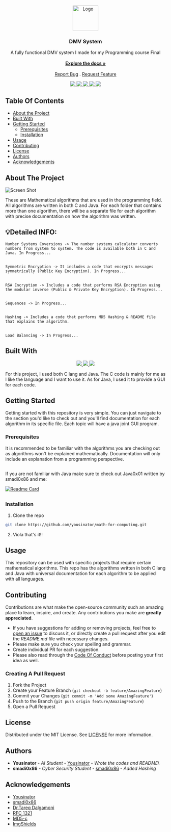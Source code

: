 <br/>
<p align="center">
  <a href="https://github.com/Yousinator/dmv-system">
    <img src="https://github.com/ShaanCoding/ReadME-Generator/blob/main/images/logo.png" alt="Logo" width="80" height="80">
  </a>

  <h3 align="center">DMV System</h3>

  <p align="center">
    A fully functional DMV system I made for my Programming course Final
    <br/>
    <br/>
    <a href="https://github.com/Yousinator/dmv-system"><strong>Explore the docs »</strong></a>
    <br/>
    <br/>
    <a href="https://github.com/Yousinator/dmv-system/issues">Report Bug</a>
    .
    <a href="https://github.com/Yousinator/dmv-system/issues">Request Feature</a>
  </p>
</p>
<p align="center">
  <a href="">
<img src="https://img.shields.io/github/downloads/Yousinator/Math-For-Computing/total"> <img src ="https://img.shields.io/github/contributors/Yousinator/Math-For-Computing?color=dark-green"> <img src ="https://img.shields.io/github/forks/Yousinator/Math-For-Computing?style=social"> <img src ="https://img.shields.io/github/stars/Yousinator/Math-For-Computing?style=social"> <img src ="https://img.shields.io/github/license/Yousinator/Math-For-Computing">
  </a>
</p>

## Table Of Contents

- [About the Project](#about-the-project)
- [Built With](#built-with)
- [Getting Started](#getting-started)
  - [Prerequisites](#prerequisites)
  - [Installation](#installation)
- [Usage](#usage)
- [Contributing](#contributing)
- [License](#license)
- [Authors](#authors)
- [Acknowledgements](#acknowledgements)

## About The Project

![Screen Shot](https://d2r55xnwy6nx47.cloudfront.net/uploads/2019/04/Multiplication_1920x1080_Lede.gif)

These are Mathematical algorithms that are used in the programming field. All algorithms are written in both C and Java. For each folder that contains more than one algorithm, there will be a separate file for each algorithm with precise documentation on how the algorithm was written.

## 💡Detailed INFO:

`Number Systems Coversions -> The number systems calculator converts numbers from system to system. The code is available both in C and Java. In Progress...`

##

`Symmetric Encryption -> It includes a code that encrypts messages symmetrically (Public Key Encryption). In Progress...`

##

`RSA Encryption -> Includes a code that performs RSA Encryption using the modular inverse (Public & Private Key Encryption). In Progress...`

##

`Sequences -> In Progress...`

##

`Hashing -> Includes a code that performs MD5 Hashing & README file that explains the algorithm.`

##

`Load Balancing -> In Progress... `

##

## Built With

<p align="center">
  <a href="">
    <img src="https://img.shields.io/badge/Written%20with-VS%20Code-blue.svg">
    <img src="https://img.shields.io/badge/Written in-C-blue.svg">
    <img src="https://img.shields.io/badge/Written%20in-Java-red.svg">

  </a>
  </p>

For this project, I used both C lang and Java. The C code is mainly for me as I like the language and I want to use it. As for Java, I used it to provide a GUI for each code.

## Getting Started

Getting started with this repository is very simple. You can just navigate to the section you'd like to check out and you'll find documentation for each algorithm in its specific file. Each topic will have a java joint GUI program.

### Prerequisites

It is recommended to be familiar with the algorithms you are checking out as algorithms won't be explained mathematically. Documentation will only include an explanation from a programming perspective.

##
If you are not familiar with Java make sure to check out Java0x01 written by smadi0x86 and me:

[![Readme Card](https://github-readme-stats.vercel.app/api/pin/?username=smadi0x86&repo=Java0x01&show_owner=true&theme=dark)](https://github.com/smadi0x86/Java0x01)
## 

### Installation

1. Clone the repo

```sh
git clone https://github.com/yousinator/math-for-computing.git
```

2. Viola that's it!!

## Usage

This repository can be used with specific projects that require certain mathematical algorithms. This repo has the algorithms written in both C lang and Java with universal documentation for each algorithm to be applied with all languages.

## Contributing

Contributions are what make the open-source community such an amazing place to learn, inspire, and create. Any contributions you make are **greatly appreciated**.

- If you have suggestions for adding or removing projects, feel free to [open an issue](https://github.com/Yousinator/Math-For-Computing/issues/new) to discuss it, or directly create a pull request after you edit the _README.md_ file with necessary changes.
- Please make sure you check your spelling and grammar.
- Create individual PR for each suggestion.
- Please also read through the [Code Of Conduct](https://github.com/Yousinator/Math-For-Computing/blob/main/CODE_OF_CONDUCT.md) before posting your first idea as well.

### Creating A Pull Request

1. Fork the Project
2. Create your Feature Branch (`git checkout -b feature/AmazingFeature`)
3. Commit your Changes (`git commit -m 'Add some AmazingFeature'`)
4. Push to the Branch (`git push origin feature/AmazingFeature`)
5. Open a Pull Request

## License

Distributed under the MIT License. See [LICENSE](https://github.com/Yousinator/Math-For-Computing/blob/main/LICENSE.md) for more information.

## Authors

- **Yousinator** - _AI Student_ - [Yousinator](https://github.com/Yousinator/) - _Wrote the codes and README_\
- **smadi0x86** - _Cyber Security Student_ - [smadi0x86](https://github.com/smadi0x86) - _Added Hashing_

## Acknowledgements

- [Yousinator](https://github.com/Yousinator)
- [smadi0x86](https://github.com/smadi0x86)
- [Dr.Tareq Dalgamoni](#)
- [RFC 1321](https://datatracker.ietf.org/doc/html/rfc1321)
- [MD5-c](https://github.com/Zunawe/md5-c)
- [ImgShields](https://shields.io/)
